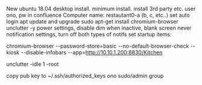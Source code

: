 New ubuntu 18.04 desktop install. minimum install. install 3rd party etc. user ono, pw in confluence
Computer name: restautant0-a (b, c, etc..)
set auto login
apt update and upgrade
sudo apt-get install chromium-browser unclutter -y
power settings, disable dim when inactive, blank screen never
notification settings, turn off both types of notifs
set startup items:

chromium-browser --password-store=basic --no-default-browser-check --kiosk --disable-infobars --app=http://10.10.1.200:8830/Kitchen

unclutter -idle 1 -root

copy pub key to ~/.ssh/authorized_keys
ono sudo/admin group
